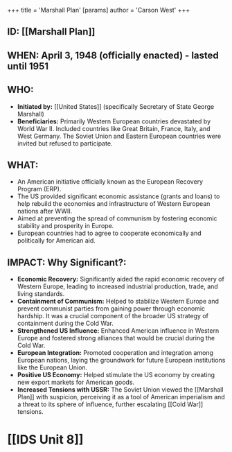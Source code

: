 +++
 title = 'Marshall Plan'
[params]
	author = 'Carson West'
+++
## ID: [[Marshall Plan]] 
## WHEN: April 3, 1948 (officially enacted) - lasted until 1951

## WHO:
*   **Initiated by:** [[United States]] (specifically Secretary of State George Marshall)
*   **Beneficiaries:** Primarily Western European countries devastated by World War II. Included countries like Great Britain, France, Italy, and West Germany. The Soviet Union and Eastern European countries were invited but refused to participate.

## WHAT:

*   An American initiative officially known as the European Recovery Program (ERP).
*   The US provided significant economic assistance (grants and loans) to help rebuild the economies and infrastructure of Western European nations after WWII.
*   Aimed at preventing the spread of communism by fostering economic stability and prosperity in Europe.
*   European countries had to agree to cooperate economically and politically for American aid.

## IMPACT: Why Significant?:

*   **Economic Recovery:** Significantly aided the rapid economic recovery of Western Europe, leading to increased industrial production, trade, and living standards.
*   **Containment of Communism:**  Helped to stabilize Western Europe and prevent communist parties from gaining power through economic hardship. It was a crucial component of the broader US strategy of containment during the Cold War.
*   **Strengthened US Influence:** Enhanced American influence in Western Europe and fostered strong alliances that would be crucial during the Cold War.
*   **European Integration:**  Promoted cooperation and integration among European nations, laying the groundwork for future European institutions like the European Union.
*   **Positive US Economy:** Helped stimulate the US economy by creating new export markets for American goods.
*   **Increased Tensions with USSR:** The Soviet Union viewed the [[Marshall Plan]] with suspicion, perceiving it as a tool of American imperialism and a threat to its sphere of influence, further escalating [[Cold War]] tensions.

# [[IDS Unit 8]]